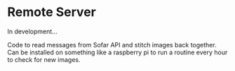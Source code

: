# Remote Server

In development...


Code to read messages from Sofar API and stitch images back together. Can be installed on something like a raspberry pi to run a routine every hour to check for new images.
